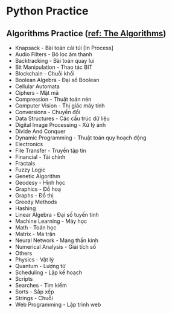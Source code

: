 # Python Practice

## Algorithms Practice ([ref: The Algorithms](https://the-algorithms.com/language/python))
- Knapsack - Bài toán cái túi [In Process]
- Audio Filters - Bộ lọc âm thanh
- Backtracking - Bài toán quay lui
- Bit Manipulation - Thao tác BIT
- Blockchain - Chuỗi khối
- Boolean Algebra - Đại số Boolean
- Cellular Automata
- Ciphers - Mật mã
- Compression - Thuật toán nén
- Computer Vision - Thị giác máy tính
- Conversions - Chuyển đổi
- Data Structures - Các cấu trúc dữ liệu
- Digital Image Processing - Xử lý ảnh
- Divide And Conquer
- Dynamic Programming - Thuật toán quy hoạch động
- Electronics
- File Transfer - Truyền tập tin
- Financial - Tài chính
- Fractals
- Fuzzy Logic
- Genetic Algorithm
- Geodesy - Hình học
- Graphics - Đồ hoạ
- Graphs - Đồ thị
- Greedy Methods
- Hashing
- Linear Algebra - Đại số tuyến tính
- Machine Learning - Máy học
- Math - Toán học
- Matrix - Ma trận
- Neural Network - Mạng thần kinh
- Numerical Analysis - Giải tích số
- Others
- Physics - Vật lý
- Quantum - Lượng tử
- Scheduling - Lập kế hoạch
- Scripts
- Searches - Tìm kiếm
- Sorts - Sắp xếp
- Strings - Chuỗi
- Web Programming - Lập trình web
